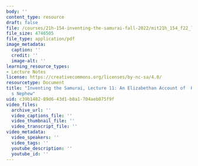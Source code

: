```yaml
---
body: ''
content_type: resource
draft: false
file: /courses/21h-154-inventing-the-samurai-fall-2022/mit21h_154_f22_lec11.pdf
file_size: 4746505
file_type: application/pdf
image_metadata:
  caption: ''
  credit: ''
  image-alt: ''
learning_resource_types:
- Lecture Notes
license: https://creativecommons.org/licenses/by-nc-sa/4.0/
resourcetype: Document
title: "Inventing the Samurai, Lecture 11: An Elizabethan Account of  Hideyoshi\u2019\
  s Nephew"
uid: c39b1482-89d6-43d1-b0a1-704aeb075f9f
video_files:
  archive_url: ''
  video_captions_file: ''
  video_thumbnail_file: ''
  video_transcript_file: ''
video_metadata:
  video_speakers: ''
  video_tags: ''
  youtube_description: ''
  youtube_id: ''
---
```

